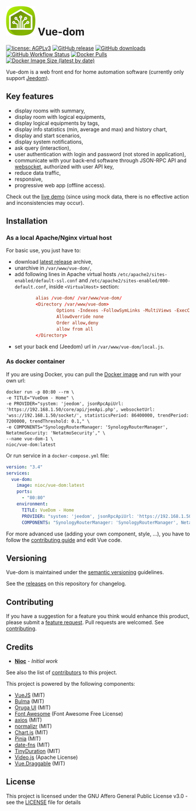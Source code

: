 # ![](/docs/icon.png) Vue-dom

[![license: AGPLv3](https://img.shields.io/badge/license-AGPLv3-blue.svg)](https://www.gnu.org/licenses/agpl-3.0)
[![GitHub release](https://img.shields.io/github/release/nioc/vue-dom.svg)](https://github.com/nioc/vue-dom/releases/latest)
[![GitHub downloads](https://img.shields.io/github/downloads/nioc/vue-dom/total?label=github%20downloads)](https://github.com/nioc/vue-dom/releases/latest)
[![GitHub Workflow Status](https://img.shields.io/github/actions/workflow/status/nioc/vue-dom/build-release.yml?label=build%20status)](https://github.com/nioc/vue-dom/actions/workflows/build-release.yml)
[![Docker Pulls](https://img.shields.io/docker/pulls/nioc/vue-dom)](https://hub.docker.com/r/nioc/vue-dom/tags)
[![Docker Image Size (latest by date)](https://img.shields.io/docker/image-size/nioc/vue-dom?sort=date)](https://hub.docker.com/r/nioc/vue-dom/tags)

Vue-dom is a web front end for home automation software (currently only support [Jeedom](https://www.jeedom.com)).

## Key features
-    display rooms with summary,
-    display room with logical equipments,
-    display logical equipments by tags,
-    display info statistics (min, average and max) and history chart,
-    display and start scenarios,
-    display system notifications,
-    ask query (interaction),
-    user authentication with login and password (not stored in application),
-    communicate with your back-end software through JSON-RPC API and [websocket](https://github.com/nioc/jeedom-websocket), authorized with user API key,
-    reduce data traffic,
-    responsive,
-    progressive web app (offline access).

Check out the [live demo](https://nioc.github.io/vue-dom/) (since using mock data, there is no effective action and inconsistencies may occur).

## Installation

### As a local Apache/Nginx virtual host

For basic use, you just have to:
-    download [latest release](https://github.com/nioc/vue-dom/releases/latest) archive,
-    unarchive in `/var/www/vue-dom/`,
-    add following lines in Apache virtual hosts `/etc/apache2/sites-enabled/default-ssl.conf` and `/etc/apache2/sites-enabled/000-default.conf`, inside `<VirtualHost>` section:
      ``` conf
              alias /vue-dom/ /var/www/vue-dom/
              <Directory /var/www/vue-dom>
                      Options -Indexes -FollowSymLinks -MultiViews -ExecCGI
                      AllowOverride none
                      Order allow,deny
                      allow from all
              </Directory>
      ```
-   set your back end (Jeedom) url in `/var/www/vue-dom/local.js`.

### As docker container

If you are using Docker, you can pull the [Docker image](https://hub.docker.com/r/nioc/vue-dom) and run with your own url:
```
docker run -p 80:80 --rm \
-e TITLE="VueDom - Home" \
-e PROVIDER="system: 'jeedom', jsonRpcApiUrl: 'https://192.168.1.50/core/api/jeeApi.php', websocketUrl: 'wss://192.168.1.50/socket/', statisticsPeriod: 86400000, trendPeriod: 7200000, trendThreshold: 0.1," \
-e COMPONENTS="SynologyRouterManager: 'SynologyRouterManager', NetatmoSecurity: 'NetatmoSecurity'," \
--name vue-dom-1 \
nioc/vue-dom:latest
```

Or run service in a `docker-compose.yml` file:
``` yml
version: "3.4"
services:
  vue-dom:
    image: nioc/vue-dom:latest
    ports:
      - "80:80"
    environment:
      TITLE: VueDom - Home
      PROVIDER: "system: 'jeedom', jsonRpcApiUrl: 'https://192.168.1.50/core/api/jeeApi.php', websocketUrl: 'wss://192.168.1.50/socket/', statisticsPeriod: 86400000, trendPeriod: 7200000, trendThreshold: 0.1,"
      COMPONENTS: "SynologyRouterManager: 'SynologyRouterManager', NetatmoSecurity: 'NetatmoSecurity',"
```

For more advanced use (adding your own component, style, ...), you have to follow the [contributing guide](CONTRIBUTING.md) and edit Vue code.

## Versioning

Vue-dom is maintained under the [semantic versioning](https://semver.org/) guidelines.

See the [releases](https://github.com/nioc/vue-dom/releases) on this repository for changelog.

## Contributing

If you have a suggestion for a feature you think would enhance this product, please submit a [feature request](https://github.com/nioc/vue-dom/issues/new?labels=enhancement&template=feature_request.md).
Pull requests are welcomed. See [contributing](CONTRIBUTING.md).

## Credits

* **[Nioc](https://github.com/nioc/)** - *Initial work*

See also the list of [contributors](https://github.com/nioc/vue-dom/contributors) to this project.

This project is powered by the following components:
- [VueJS](https://vuejs.org/) (MIT)
- [Bulma](https://bulma.io/) (MIT)
- [Oruga UI](https://oruga.io/) (MIT)
- [Font Awesome](https://fontawesome.com/) (Font Awesome Free License)
- [axios](https://axios-http.com/) (MIT)
- [normalizr](https://github.com/paularmstrong/normalizr) (MIT)
- [Chart.js](https://www.chartjs.org/) (MIT)
- [Pinia](https://pinia.vuejs.org/) (MIT)
- [date-fns](https://date-fns.org/) (MIT)
- [TinyDuration](https://github.com/MelleB/tinyduration/) (MIT)
- [Video.js](https://videojs.com/) (Apache License)
- [Vue.Draggable](https://github.com/SortableJS/vue.draggable.next/) (MIT)

## License

This project is licensed under the GNU Affero General Public License v3.0 - see the [LICENSE](LICENSE.md) file for details
